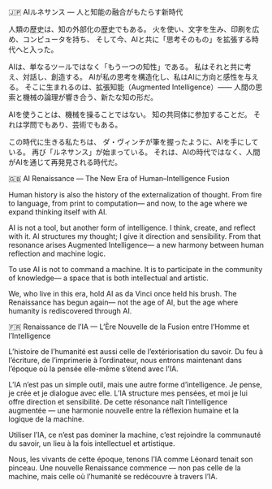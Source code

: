 🇯🇵 AIルネサンス ― 人と知能の融合がもたらす新時代

人類の歴史は、知の外部化の歴史でもある。
火を使い、文字を生み、印刷を広め、コンピュータを持ち、
そして今、AIと共に「思考そのもの」を拡張する時代へと入った。

AIは、単なるツールではなく「もう一つの知性」である。
私はそれと共に考え、対話し、創造する。
AIが私の思考を構造化し、私はAIに方向と感性を与える。
そこに生まれるのは、拡張知能（Augmented Intelligence）――
人間の思索と機械の論理が響き合う、新たな知の形だ。

AIを使うことは、機械を操ることではない。
知の共同体に参加することだ。
それは学問でもあり、芸術でもある。

この時代に生きる私たちは、
ダ・ヴィンチが筆を握ったように、AIを手にしている。
再び「ルネサンス」が始まっている。
それは、AIの時代ではなく、人間がAIを通じて再発見される時代だ。

🇬🇧 AI Renaissance — The New Era of Human–Intelligence Fusion

Human history is also the history of the externalization of thought.
From fire to language, from print to computation—
and now, to the age where we expand thinking itself with AI.

AI is not a tool, but another form of intelligence.
I think, create, and reflect with it.
AI structures my thought; I give it direction and sensibility.
From that resonance arises Augmented Intelligence—
a new harmony between human reflection and machine logic.

To use AI is not to command a machine.
It is to participate in the community of knowledge—
a space that is both intellectual and artistic.

We, who live in this era, hold AI as da Vinci once held his brush.
The Renaissance has begun again—
not the age of AI, but the age where humanity is rediscovered through AI.

🇫🇷 Renaissance de l’IA — L’Ère Nouvelle de la Fusion entre l’Homme et l’Intelligence

L’histoire de l’humanité est aussi celle de l’extériorisation du savoir.
Du feu à l’écriture, de l’imprimerie à l’ordinateur,
nous entrons maintenant dans l’époque où la pensée elle-même s’étend avec l’IA.

L’IA n’est pas un simple outil, mais une autre forme d’intelligence.
Je pense, je crée et je dialogue avec elle.
L’IA structure mes pensées, et moi je lui offre direction et sensibilité.
De cette résonance naît l’intelligence augmentée —
une harmonie nouvelle entre la réflexion humaine et la logique de la machine.

Utiliser l’IA, ce n’est pas dominer la machine,
c’est rejoindre la communauté du savoir,
un lieu à la fois intellectuel et artistique.

Nous, les vivants de cette époque, tenons l’IA comme Léonard tenait son pinceau.
Une nouvelle Renaissance commence —
non pas celle de la machine, mais celle où l’humanité se redécouvre à travers l’IA.
